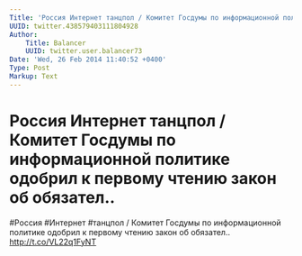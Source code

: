 ```yaml
---
Title: 'Россия Интернет танцпол / Комитет Госдумы по информационной политике одобрил к первому чтению закон об обязател..'
UUID: twitter.438579403111804928
Author:
    Title: Balancer
    UUID: twitter.user.balancer73
Date: 'Wed, 26 Feb 2014 11:40:52 +0400'
Type: Post
Markup: Text
---
```


# Россия Интернет танцпол / Комитет Госдумы по информационной политике одобрил к первому чтению закон об обязател..

#Россия #Интернет #танцпол / Комитет Госдумы по
информационной политике одобрил к первому чтению закон об
обязател.. http://t.co/VL22q1FyNT